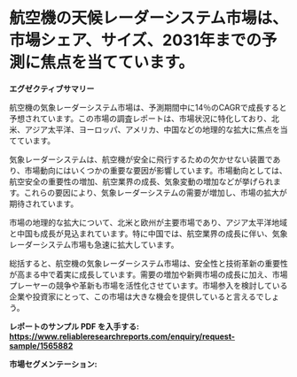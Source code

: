 <p><h1>航空機の天候レーダーシステム市場は、市場シェア、サイズ、2031年までの予測に焦点を当てています。</h1></p><p><strong>エグゼクティブサマリー</strong></p>
<p><p>航空機の気象レーダーシステム市場は、予測期間中に14％のCAGRで成長すると予想されています。この市場の調査レポートは、市場状況に特化しており、北米、アジア太平洋、ヨーロッパ、アメリカ、中国などの地理的な拡大に焦点を当てています。 </p><p>気象レーダーシステムは、航空機が安全に飛行するための欠かせない装置であり、市場動向にはいくつかの重要な要因が影響しています。市場動向としては、航空安全の重要性の増加、航空業界の成長、気象変動の増加などが挙げられます。これらの要因により、気象レーダーシステムの需要が増加し、市場の拡大が期待されています。</p><p>市場の地理的な拡大について、北米と欧州が主要市場であり、アジア太平洋地域と中国も成長が見込まれています。特に中国では、航空業界の成長に伴い、気象レーダーシステム市場も急速に拡大しています。</p><p>総括すると、航空機の気象レーダーシステム市場は、安全性と技術革新の重要性が高まる中で着実に成長しています。需要の増加や新興市場の成長に加え、市場プレーヤーの競争や革新も市場を活性化させています。市場参入を検討している企業や投資家にとって、この市場は大きな機会を提供していると言えるでしょう。</p></p>
<p><strong>レポートのサンプル PDF を入手する: <a href="https://www.reliableresearchreports.com/enquiry/request-sample/1565882">https://www.reliableresearchreports.com/enquiry/request-sample/1565882</a></strong></p>
<p><strong>市場セグメンテーション:</strong></p>
<p><strong> 航空機気象レーダーシステム 市場はさらに概要、展開、アプリケーション、地域に分類されます :</strong></p>
<p><strong>コンポーネントに関しては、 航空機気象レーダーシステム 市場は次のように分類されます: &nbsp;</strong></p>
<p><ul><li>Garmin</li><li>Honeywell International</li><li>Rockwell Collins</li><li>Leonardo</li><li>Telephonics</li><li>Furuno Electric</li><li>EWR Weather Radar</li><li>Selex ES</li><li>Beijing Metstar Radar Corporation</li><li>Vaisala</li><li>Glarun Technology</li><li>AERODATA</li><li>Anhui Sun Create Electronics</li></ul></p>
<p><strong> 航空機気象レーダーシステム タイプ別の市場分析は次のように分類されます。:</strong></p>
<p><ul><li>単偏波航空機気象レーダーシステム</li><li>二重偏波航空機気象レーダーシステム</li></ul></p>
<p><strong>レポートのサンプル PDF を入手する: &nbsp;<a href="https://www.reliableresearchreports.com/enquiry/request-sample/1565882">https://www.reliableresearchreports.com/enquiry/request-sample/1565882</a></strong></p>
<p><strong> 航空機気象レーダーシステム アプリケーション別の市場産業調査は次のように分類されます。:</strong></p>
<p><ul><li>民間航空機</li><li>軍用機</li></ul></p>
<p><strong>地域に関して言えば、航空機気象レーダーシステム 地域ごとに利用可能なマーケットプレーヤーは次のとおりです。:</strong></p>
<p><ul>
    <li>
        North America:
        <ul>
            <li>United States</li>
            <li>Canada</li>
        </ul>
    </li>
    <li>
        Europe:
        <ul>
            <li>Germany</li>
            <li>France</li>
            <li>U.K.</li>
            <li>Italy</li>
            <li>Russia</li>
        </ul>
    </li>
    <li>
        Asia-Pacific:
        <ul>
            <li>China</li>
            <li>Japan</li>
            <li>South Korea</li>
            <li>India</li>
            <li>Australia</li>
            <li>China Taiwan</li>
            <li>Indonesia</li>
            <li>Thailand</li>
            <li>Malaysia</li>
        </ul>
    </li>
    <li>
        Latin America:
        <ul>
            <li>Mexico</li>
            <li>Brazil</li>
            <li>Argentina Korea</li>
            <li>Colombia</li>
        </ul>
    </li>
    <li>
        Middle East & Africa:
        <ul>
            <li>Turkey</li>
            <li>Saudi</li>
            <li>Arabia</li>
            <li>UAE</li>
            <li>Korea</li>
        </ul>
    </li>
    </ul></p>
<p><strong>このレポートを購入する: &nbsp;<a href="https://www.reliableresearchreports.com/purchase/1565882">https://www.reliableresearchreports.com/purchase/1565882</a></strong></p>
<p><strong>航空機気象レーダーシステム の主な推進要因と障壁 市場</strong></p>
<p><p>飛行機の気象レーダーシステム市場の主要なドライバーと障壁は、技術革新、航空安全性の向上、気象イベントの予測性向上などが挙げられる。市場に直面する主な課題は、コストの高さ、保守の複雑さ、技術の進化に対する旧式システムの取り残された感などである。さらに、規制要件の厳格化や競争の激化なども市場に影響を与えている。これを克服するためには、技術革新とコスト削減、顧客ニーズへの適応性の向上が重要となる。</p></p>
<p><strong>このレポートを購入する前に、質問がある場合は問い合わせるか、共有してください。:&nbsp; <a href="https://www.reliableresearchreports.com/enquiry/pre-order-enquiry/1565882">https://www.reliableresearchreports.com/enquiry/pre-order-enquiry/1565882</a></strong></p>
<p><strong>競争環境</strong></p>
<p><p>Garminは、航空機向けの天候レーダーシステムを提供する世界的に有名な企業の1つであり、その製品は高い信頼性と性能で知られています。過去数年間、Garminは継続的な成長を遂げ、市場シェアを拡大してきました。彼らの売上高は常に安定しており、航空産業におけるリーディングカンパニーの1つとしての地位を確立しています。</p><p>Honeywell Internationalは、航空機向けの高品質な天候レーダーシステムを提供する世界的な企業であり、その製品は革新性と効率性で評価されています。過去の実績として、Honeywell Internationalは市場でのリーダーシップを維持し、成長を続けてきました。彼らの売上高は安定しており、競争力のある業界で注目される存在です。</p><p>Rockwell Collinsは、航空機用の最先端技術を提供する大手メーカーであり、その天候レーダーシステムは業界基準を高く評価されています。過去の急成長により、Rockwell Collinsは市場での地位を確立し、世界中の航空会社からの信頼を勝ち得ています。彼らの売上高は増加傾向にあり、今後の成長が期待される企業の1つです。</p><p>これらの会社は、航空機向けの天候レーダーシステム市場で競争をリードする存在として、継続的な成長と発展を遂げています。彼らの革新的な製品と高いパフォーマンスは、顧客から高い評価を受けており、今後も市場での存在感を増していくことが予想されます。</p></p>
<p><strong>このレポートを購入する: &nbsp; <a href="https://www.reliableresearchreports.com/purchase/1565882">https://www.reliableresearchreports.com/purchase/1565882</a></strong></p>
<p><strong>レポートのサンプル PDF を入手する: &nbsp;<a href="https://www.reliableresearchreports.com/enquiry/request-sample/1565882">https://www.reliableresearchreports.com/enquiry/request-sample/1565882</a></strong><strong></strong></p>
<p>&nbsp;</p>
<p><p><a href="https://github.com/bunxhcci35271755/Market-Research-Report-List-1/blob/main/30970135266.md">ADAS 및 자율 주행 부품</a></p></p>